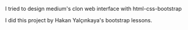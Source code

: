 I tried to design medium's clon web interface with html-css-bootstrap

I did this project by Hakan Yalçınkaya's bootstrap lessons.
